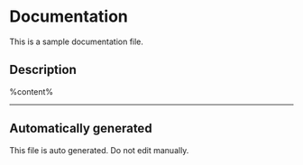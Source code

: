 # Documentation

This is a sample documentation file.

## Description

%content%

--- 

## Automatically generated

This file is auto generated. Do not edit manually.
